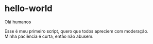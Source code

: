 # hello-world

Olá humanos

Esse é meu primeiro script, quero que todos apreciem com moderação.
Minha paciência é curta, então não abusem.
